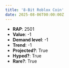 ```yaml
---
title: '8-Bit Roblox Coin'
date: 2025-08-06T00:00:00Z
---
```

- **RAP**: 2501
- **Value**: -1
- **Demand level**: -1
- **Trend**: -1
- **Projected?**: True
- **Hyped?**: True
- **Rare?**: True
